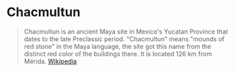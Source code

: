 # Chacmultun

> Chacmultun is an ancient Maya site in Mexico's Yucatan Province that dates to the late Preclassic period. "Chacmultun" means "mounds of red stone" in the Maya language, the site got this name from the distinct red color of the buildings there. It is located 126 km from Mérida. [Wikipedia](https://en.wikipedia.org/wiki/Chacmultun)